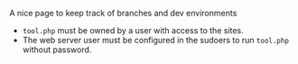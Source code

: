 A nice page to keep track of branches and dev environments


* `tool.php` must be owned by a user with access to the sites.
* The web server user must be configured in the sudoers to run `tool.php` without password.